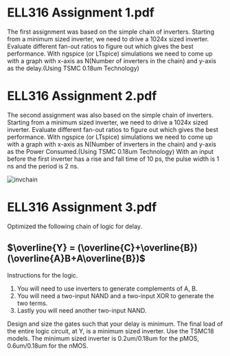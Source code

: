 # ELL316 Assignment 1.pdf


The first assignment was based on the simple chain of inverters.
Starting from a minimum sized inverter, we need to drive a 1024x sized inverter. Evaluate different fan-out ratios to figure out which gives the best performance.
With ngspice (or LTspice) simulations we need to come up with a graph with x-axis as N(Number of inverters in the chain) and y-axis as the delay.(Using TSMC 0.18um Technology)

# ELL316 Assignment 2.pdf

The second assignment was also based on the simple chain of inverters.
Starting from a minimum sized inverter, we need to drive a 1024x sized inverter. Evaluate different fan-out ratios to figure out which gives the best performance.
With ngspice (or LTspice) simulations we need to come up with a graph with x-axis as N(Number of inverters in the chain) and y-axis as the Power Consumed.(Using TSMC 0.18um Technology)
With an input before the first inverter has a rise and fall time of 10 ps, the pulse width is 1 ns and the period is 2 ns.


![invchain](https://user-images.githubusercontent.com/119739544/213428964-612fe5d2-b320-4e39-9078-742fa35128f3.svg)


# ELL316 Assignment 3.pdf

Optimized the following chain of logic for delay.

## $\overline{Y} = (\overline{C}+\overline{B})(\overline{A}B+A\overline{B})$

Instructions for the logic.
1. You will need to use inverters to generate complements of A, B.
2. You will need a two-input NAND and a two-input XOR to generate the two terms.
3. Lastly you will need another two-input NAND.

Design and size the gates such that your delay is minimum. The final load of the entire logic circuit, at Y, is a minimum sized inverter.
Use the TSMC18 models. The minimum sized inverter is 0.2um/0.18um for the pMOS, 0.6um/0.18um for the nMOS.
